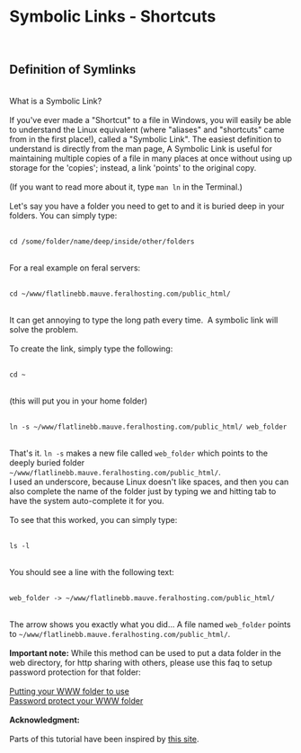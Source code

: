 <h1>Symbolic Links - Shortcuts</h1>

        
<br>
<h2>Definition of Symlinks</h2><br>
What is a Symbolic Link?<br>
<br>
If you&#x27;ve ever made a &quot;Shortcut&quot; to a file in Windows, you will easily be able to understand the Linux equivalent (where &quot;aliases&quot; and &quot;shortcuts&quot; came from in the first place!), called a &quot;Symbolic Link&quot;. The easiest definition to understand is directly from the man page, A Symbolic Link is useful for maintaining multiple copies of a file in many places at once without using up storage for the &#x27;copies&#x27;; instead, a link &#x27;points&#x27; to the original copy.<br>
<br>
(If you want to read more about it, type <code>man ln</code> in the Terminal.)<br>
<br>
Let&#x27;s say you have a folder you need to get to and it is buried deep in your folders. You can simply type:<br>
<br>
<pre><code>cd &#x2F;some&#x2F;folder&#x2F;name&#x2F;deep&#x2F;inside&#x2F;other&#x2F;folders</code></pre><br>
For a real example on feral servers:<br>
<br>
<pre><code>cd ~&#x2F;www&#x2F;flatlinebb.mauve.feralhosting.com&#x2F;public_html&#x2F;</code></pre><br>
It can get annoying to type the long path every time.&nbsp; A symbolic link will solve the problem.<br>
<br>
To create the link, simply type the following:<br>
<br>
<pre><code>cd ~</code></pre><br>
(this will put you in your home folder)<br>
<br>
<pre><code>ln -s ~&#x2F;www&#x2F;flatlinebb.mauve.feralhosting.com&#x2F;public_html&#x2F; web_folder</code></pre><br>
That&#x27;s it. <code>ln -s</code> makes a new file called <code>web_folder</code> which points to the deeply buried folder <code>~&#x2F;www&#x2F;flatlinebb.mauve.feralhosting.com&#x2F;public_html&#x2F;</code>.<br>
I used an underscore, because Linux doesn&#x27;t like spaces, and then you can also complete the name of the folder just by typing we and hitting tab to have the system auto-complete it for you.<br>
<br>
To see that this worked, you can simply type:<br>
<br>
<pre><code>ls -l</code></pre><br>
You should see a line with the following text:<br>
<br>
<pre><code>web_folder -&gt; ~&#x2F;www&#x2F;flatlinebb.mauve.feralhosting.com&#x2F;public_html&#x2F;</code></pre><br>
The arrow shows you exactly what you did... A file named <code>web_folder</code> points to <code>~&#x2F;www&#x2F;flatlinebb.mauve.feralhosting.com&#x2F;public_html&#x2F;</code>.<br>
<br>
<strong>Important note:</strong> While this method can be used to put a data folder in the web directory, for http sharing with others, please use this faq to setup password protection for that folder:<br>
<br>
<a href="https://www.feralhosting.com/faq/view?question=20">Putting your WWW folder to use</a><br>
<a href="https://www.feralhosting.com/faq/view?question=22">Password protect your WWW folder</a><br>
<br>
<strong>Acknowledgment:</strong><br>
<br>
Parts of this tutorial have been inspired by <a href="http://www.macosxhints.com/article.php?story=2001110610290643">this site</a>.<br>
<br>
